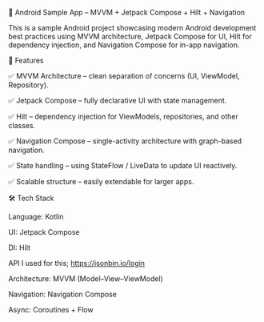 📱 Android Sample App – MVVM + Jetpack Compose + Hilt + Navigation

This is a sample Android project showcasing modern Android development best practices using MVVM architecture, Jetpack Compose for UI, Hilt for dependency injection, and Navigation Compose for in-app navigation.

🚀 Features

✅ MVVM Architecture – clean separation of concerns (UI, ViewModel, Repository).

✅ Jetpack Compose – fully declarative UI with state management.

✅ Hilt – dependency injection for ViewModels, repositories, and other classes.

✅ Navigation Compose – single-activity architecture with graph-based navigation.

✅ State handling – using StateFlow / LiveData to update UI reactively.

✅ Scalable structure – easily extendable for larger apps.

🛠️ Tech Stack

Language: Kotlin

UI: Jetpack Compose

DI: Hilt

API I used for this;
https://jsonbin.io/login

Architecture: MVVM (Model–View–ViewModel)

Navigation: Navigation Compose

Async: Coroutines + Flow

